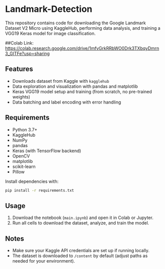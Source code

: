 # Landmark-Detection
This repository contains code for downloading the Google Landmark Dataset V2 Micro using KaggleHub, performing data analysis, and training a VGG19 Keras model for image classification.

##Colab Link: https://colab.research.google.com/drive/1mfvGrkRRbWO0Drk3TXbqyDmrn3_GITFe?usp=sharing

## Features
- Downloads dataset from Kaggle with `kagglehub`
- Data exploration and visualization with pandas and matplotlib
- Keras VGG19 model setup and training (from scratch, no pre-trained weights)
- Data batching and label encoding with error handling

## Requirements

- Python 3.7+
- KaggleHub
- NumPy
- pandas
- Keras (with TensorFlow backend)
- OpenCV
- matplotlib
- scikit-learn
- Pillow

Install dependencies with:
```bash
pip install -r requirements.txt
```

## Usage

1. Download the notebook (`main.ipynb`) and open it in Colab or Jupyter.
2. Run all cells to download the dataset, analyze, and train the model.

## Notes

- Make sure your Kaggle API credentials are set up if running locally.
- The dataset is downloaded to `/content` by default (adjust paths as needed for your environment).
